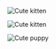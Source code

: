 ![Cute kitten](https://placekitten.com/300/200)

![Cute kitten](https://placekitten.com/200/300)

![Cute puppy](https://placedog.net/300/200)
